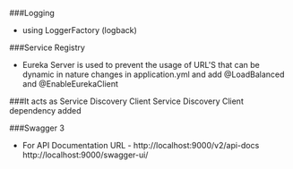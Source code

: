 ###Logging

- using LoggerFactory (logback) 

###Service Registry
- Eureka Server is used to prevent the usage of URL'S
  that can be dynamic in nature
  changes in application.yml
  and add @LoadBalanced and @EnableEurekaClient
  
###It acts as Service Discovery Client
Service Discovery Client dependency added

###Swagger 3
- For API Documentation
  URL - http://localhost:9000/v2/api-docs
  http://localhost:9000/swagger-ui/